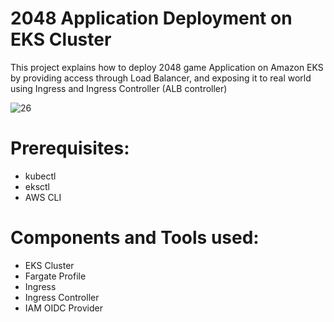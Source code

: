  # 2048 Application Deployment on EKS Cluster

This project explains how to deploy 2048 game Application on Amazon EKS by providing access through Load Balancer, and exposing it to real world using Ingress and Ingress Controller (ALB controller)

![26](https://github.com/user-attachments/assets/3602cdbe-6b7b-4c6a-869a-7f26555c8497)

# Prerequisites: 
- kubectl
- eksctl
- AWS CLI

# Components and Tools used:
- EKS Cluster
- Fargate Profile
- Ingress
- Ingress Controller
- IAM OIDC Provider
  





